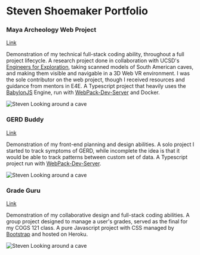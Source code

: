 # Steven Shoemaker Portfolio

### Maya Archeology Web Project

[Link](https://github.com/ucsdsteveshoe/Maya_Archeology_Web)  
  
Demonstration of my technical full-stack coding ability, throughout a full project lifecycle. A research project done in collaboration with UCSD's [Engineers for Exploration](https://e4e.ucsd.edu/maya-archaeology), taking scanned models of South American caves, and making them visible and navigable in a 3D Web VR environment. I was the sole contributor on the web project, though I received resources and guidance from mentors in E4E. A Typescript project that heavily uses the [BabylonJS](https://www.babylonjs.com/) Engine, run with [WebPack-Dev-Server](https://webpack.js.org/configuration/dev-server/) and Docker.

![Steven Looking around a cave](/maya.gif "Steven Looking around a cave")  
  

### GERD Buddy

[Link](https://github.com/ucsdsteveshoe/GERDBuddy)

Demonstration of my front-end planning and design abilities. A solo project I started to track symptoms of GERD, while incomplete the idea is that it would be able to track patterns between custom set of data. A Typescript project run with [WebPack-Dev-Server](https://webpack.js.org/configuration/dev-server/).

![Steven Looking around a cave](/maya.gif "Steven Looking around a cave")  
  

### Grade Guru

[Link](https://github.com/ucsdsteveshoe/Grade_Guru)

Demonstration of my collaborative design and full-stack coding abilities. A group project designed to manage a user's grades, served as the final for my COGS 121 class. A pure Javascript project with CSS managed by [Bootstrap](https://getbootstrap.com/) and hosted on Heroku.

![Steven Looking around a cave](/maya.gif "Steven Looking around a cave")  